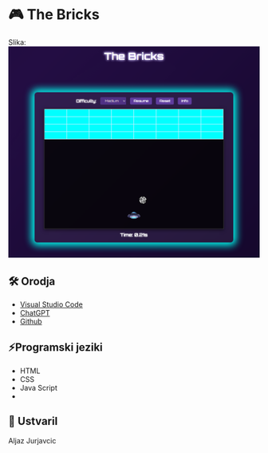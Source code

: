 # 🎮 The Bricks
Slika: ![alt text](img/TheBricks.png)

## 🛠 Orodja
- [Visual Studio Code](https://code.visualstudio.com)
- [ChatGPT](https://chatgpt.com/)
- [Github](https://github.com)

## ⚡Programski jeziki
- HTML
- CSS
- Java Script
- 
## 🧪 Ustvaril
Aljaz Jurjavcic
